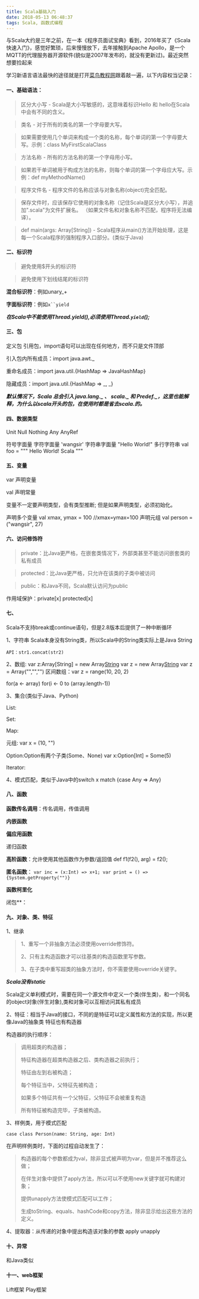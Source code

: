 ```yaml
---
title: Scala基础入门
date: 2018-05-13 06:48:37
tags: Scala, 函数式编程
---
```

与Scala大约是三年之前，在一本《程序员面试宝典》看到，2016年买了《Scala快速入门》，感觉好繁琐，后来慢慢放下，去年接触到Apache Apollo，是一个MQTT的代理服务器开源软件(貌似是2007年发布的，就没有更新过)。最近突然想要捡起来

学习新语言语法最快的途径就是打开[菜鸟教程网](http://www.runoob.com/scala/scala-tutorial.html "菜鸟教程Scala")跟着敲一遍，以下内容权当记录：

<!-- more -->

#### 一、基础语法：
> 区分大小写 -  Scala是大小写敏感的，这意味着标识Hello 和 hello在Scala中会有不同的含义。

>类名 - 对于所有的类名的第一个字母要大写。

>如果需要使用几个单词来构成一个类的名称，每个单词的第一个字母要大写。示例：class MyFirstScalaClass

>方法名称 - 所有的方法名称的第一个字母用小写。

>如果若干单词被用于构成方法的名称，则每个单词的第一个字母应大写。示例：def myMethodName()

>程序文件名 - 程序文件的名称应该与对象名称(object)完全匹配。

>保存文件时，应该保存它使用的对象名称（记住Scala是区分大小写），并追加".scala"为文件扩展名。 （如果文件名和对象名称不匹配，程序将无法编译）。

>def main(args: Array[String]) - Scala程序从main()方法开始处理，这是每一个Scala程序的强制程序入口部分。(类似于Java)

#### 二、标识符
>避免使用$开头的标识符

>避免使用下划线结尾的标识符

**混合标识符**：例如unary_+

**字面标识符**：例如`x``yield`

***在Scala中不能使用Thread.yield(),必须使用Thread.`yield`();***

#### 三、包
定义包
引用包，import语句可以出现在任何地方，而不只是文件顶部

引入包内所有成员：import java.awt._

重命名成员：import java.util.{HashMap => JavaHashMap}

隐藏成员：import java.util.{HashMap => _, _}

***默认情况下，Scala 总会引入 java.lang._ 、 scala._ 和 Predef._，这里也能解释，为什么以scala开头的包，在使用时都是省去scala.的。***


#### 四、数据类型

Unit
Null
Nothing
Any
AnyRef

符号字面量
字符字面量 'wangsir'
字符串字面量 "Hello World!"
多行字符串
	val foo = """ Hello
		World!
		Scala
	"""

#### 五、变量
var 声明变量

val 声明常量

变量不一定要声明类型，会有类型推断; 但是如果声明类型，必须初始化。

声明多个变量 val xmax, ymax = 100 //xmax=ymax=100
声明元组 val person = ("wangsir", 27)

#### 六、访问修饰符
> private：比Java更严格，在嵌套类情况下，外部类甚至不能访问嵌套类的私有成员

> protected：比Java更严格，只允许在该类的子类中被访问

> public：和Java不同，Scala默认访问为public

作用域保护：private[x] protected[x]


#### 七、
Scala不支持break或continue语句，但是2.8版本后提供了一种中断循环

1、字符串
Scala本身没有String类，所以Scala中的String类实际上是Java String

	API：str1.concat(str2)

2、数组:
var z:Array[String] = new Array[String](3)
var z = new Array[String](3)
var z = Array("","","")
区间数组：var z = range(10, 20, 2)

for(a <- array)
for(i <- 0 to (array.length-1))

3、集合(类似于Java、Python)

List:

Set:

Map:

元组: var x = (10, "")

Option:Option有两个子类(Some、None) var x:Option[Int] = Some(5)

Iterator:

4、模式匹配，类似于Java中的switch
x match {case Any => Any}

#### 八、函数
**函数传名调用**：传名调用，传值调用

**内嵌函数**

**偏应用函数**

递归函数

**高阶函数**：允许使用其他函数作为参数/返回值 def f1(f2(), arg) = f2();

**匿名函数**：
`var inc = (x:Int) => x+1; var print = () => {System.getProperty("")}`

**函数柯里化**

闭包**：


#### 九、对象、类、特征
1、继承
  > 1、重写一个非抽象方法必须使用override修饰符。
  > 
  > 2、只有主构造函数才可以往基类的构造函数里写参数。
  > 
  > 3、在子类中重写超类的抽象方法时，你不需要使用override关键字。

***Scala没有static***

Scala定义单利模式时，需要在同一个源文件中定义一个类(伴生类)，和一个同名的object对象(伴生对象),类和对象可以互相访问其私有成员

2、特征：相当于Java的接口，不同的是特征可以定义属性和方法的实现，所以更像Java的抽象类
特征也有构造器

构造器的执行顺序：
> 调用超类的构造器；
> 
>特征构造器在超类构造器之后、类构造器之前执行；
>
>特征由左到右被构造；
>
>每个特征当中，父特征先被构造；
>
>如果多个特征共有一个父特征，父特征不会被重复构造
>
>所有特征被构造完毕，子类被构造。

3、样例类，用于模式匹配

`case class Person(name: String, age: Int)`

在声明样例类时，下面的过程自动发生了：
>构造器的每个参数都成为val，除非显式被声明为var，但是并不推荐这么做；
>
>在伴生对象中提供了apply方法，所以可以不使用new关键字就可构建对象；
>
>提供unapply方法使模式匹配可以工作；
>
>生成toString、equals、hashCode和copy方法，除非显示给出这些方法的定义。

4、提取器：从传递的对象中提出构造该对象的参数
apply
unapply



#### 十、异常
和Java类似

#### 十一、web框架
Lift框架
Play框架
